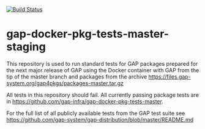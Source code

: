 [![Build Status](https://travis-ci.org/gap-infra/gap-docker-pkg-tests-master-staging.svg?branch=master)](https://travis-ci.org/gap-infra/gap-docker-pkg-tests-master-staging)

# gap-docker-pkg-tests-master-staging

This repository is used to run standard tests for GAP packages prepared
for the next major release of GAP using the Docker container with GAP
from the tip of the master branch and packages from the archive
https://files.gap-system.org/gap4pkgs/packages-master.tar.gz

All tests in this repository should fail. All currently passing package
tests are in https://github.com/gap-infra/gap-docker-pkg-tests-master.

For the full list of all publicly available tests from the GAP test suite
see https://github.com/gap-system/gap-distribution/blob/master/README.md
